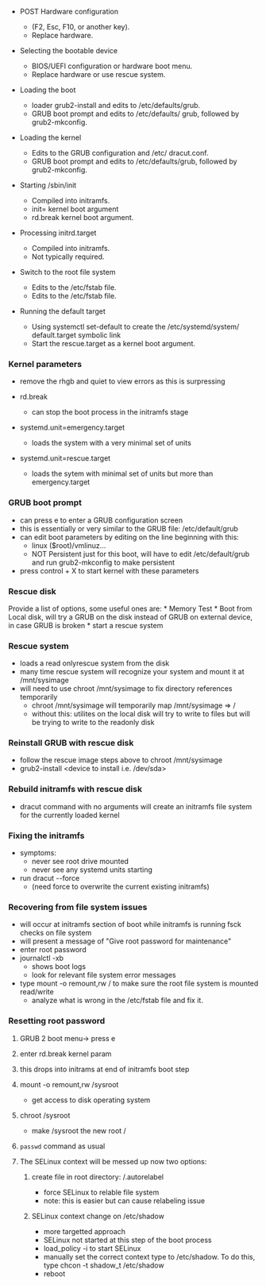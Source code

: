 * POST Hardware configuration 
    * (F2, Esc, F10, or another key). 
    * Replace hardware.

* Selecting the bootable device 
    * BIOS/UEFI configuration or hardware boot menu. 
    * Replace hardware or use rescue system.

* Loading the boot 
    * loader grub2-install and edits to /etc/defaults/grub. 
    * GRUB boot prompt and edits to /etc/defaults/ grub, followed by grub2-mkconfig.

* Loading the kernel 
    * Edits to the GRUB configuration and /etc/ dracut.conf. 
    * GRUB boot prompt and edits to /etc/defaults/grub, followed by grub2-mkconfig.

* Starting /sbin/init 
    * Compiled into initramfs. 
    * init= kernel boot argument
    * rd.break kernel boot argument.

* Processing initrd.target 
    * Compiled into initramfs. 
    * Not typically required.

* Switch to the root file system 
    * Edits to the /etc/fstab file. 
    * Edits to the /etc/fstab file.

* Running the default target 
    * Using systemctl set-default to create the /etc/systemd/system/ default.target symbolic link 
    * Start the rescue.target as a kernel boot argument.


### Kernel parameters
* remove the rhgb and quiet to view errors as this is surpressing

* rd.break
    * can stop the boot process in the initramfs stage

* systemd.unit=emergency.target
    * loads the system with a very minimal set of units

* systemd.unit=rescue.target
    * loads the sytem with minimal set of units but more than emergency.target

### GRUB boot prompt
* can press e to enter a GRUB configuration screen
* this is essentially or very similar to the GRUB file: /etc/default/grub
* can edit boot parameters by editing on the line beginning with this:
    * linux ($root)/vmlinuz...
    * NOT Persistent just for this boot, will have to edit /etc/default/grub and run grub2-mkconfig to make persistent
* press control + X to start kernel with these parameters


### Rescue disk
Provide a list of options, some useful ones are:
    * Memory Test
    * Boot from Local disk, will try a GRUB on the disk instead of GRUB on external device, in case GRUB is broken
    * start a rescue system

### Rescue system
* loads a read onlyrescue system from the disk
* many time rescue system will recognize your system and mount it at /mnt/sysimage
* will need to use chroot /mnt/sysimage to fix directory references temporarily
    * chroot /mnt/sysimage will temporarily map /mnt/sysimage => / 
    * without this: utilites on the local disk will try to write to files but will be trying to write to the readonly disk 

### Reinstall GRUB with rescue disk
* follow the rescue image steps above to chroot /mnt/sysimage
* grub2-install <device to install i.e. /dev/sda> 

### Rebuild initramfs with rescue disk
* dracut command with no arguments will create an initramfs file system for the currently loaded kernel

### Fixing the initramfs
* symptoms: 
    * never see root drive mounted
    * never see any systemd units starting
* run dracut --force
    * (need force to overwrite the current existing initramfs)


### Recovering from file system issues
* will occur at initramfs section of boot while initramfs is running fsck checks on file system
* will present a message of "Give root password for maintenance"
* enter root password 
* journalctl -xb 
    * shows boot logs
    * look for relevant file system error messages
* type mount -o remount,rw / to make sure the root file system is mounted read/write 
    * analyze what is wrong in the /etc/fstab file and fix it.


### Resetting root password
1. GRUB 2 boot menu-> press e
1. enter rd.break kernel param
1. this drops into initrams at end of initramfs boot step
1. mount -o remount,rw /sysroot
    * get access to disk operating system
1. chroot /sysroot
    * make /sysroot the new root /
1. `passwd` command as usual

1. The SELinux context will be messed up now two options:
    1. create file in root directory:   /.autorelabel
        * force SELinux to relable file system
        * note: this is easier but can cause relabeling issue

    1. SELinux context change on /etc/shadow
        * more targetted approach
        * SELinux not started at this step of the boot process
        * load_policy -i to start SELinux
        * manually set the correct context type to /etc/shadow. To do this, type chcon -t shadow_t /etc/shadow
        * reboot
